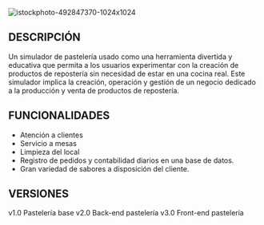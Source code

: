 ![istockphoto-492847370-1024x1024](https://github.com/LittleMari/Mari_Bakery/assets/134427300/6be29d33-7b0c-42f1-9b7e-2a2521909f2f)

## DESCRIPCIÓN
Un simulador de pastelería usado como una herramienta divertida y educativa que permita a los usuarios experimentar con la creación de productos de repostería sin necesidad de estar en una cocina real. Este simulador implica la creación, operación y gestión de un negocio dedicado a la producción y venta de productos de repostería. 

## FUNCIONALIDADES
- Atención a clientes
- Servicio a mesas
- Limpieza del local
- Registro de pedidos y contabilidad diarios en una base de datos.
- Gran variedad de sabores a disposición del cliente.

## VERSIONES

v1.0 Pastelería base
v2.0 Back-end pastelería
v3.0 Front-end pastelería


